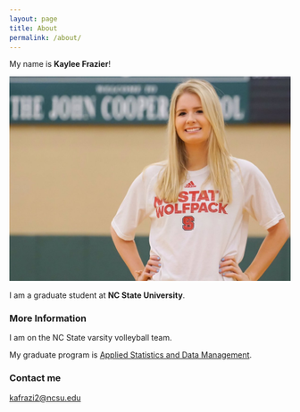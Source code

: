 ```yaml
---
layout: page
title: About
permalink: /about/
---
```


My name is __Kaylee Frazier__!  

![Profile](images/profile.jpg)

I am a graduate student at __NC State University__.

### More Information
I am on the NC State varsity volleyball team. 

My graduate program is [Applied Statistics and Data Management](https://online-distance.ncsu.edu/program/graduate-certificate-in-applied-statistics-and-data-management/).


### Contact me

[kafrazi2@ncsu.edu](mailto:Kafrazi2@ncsu.edu)
